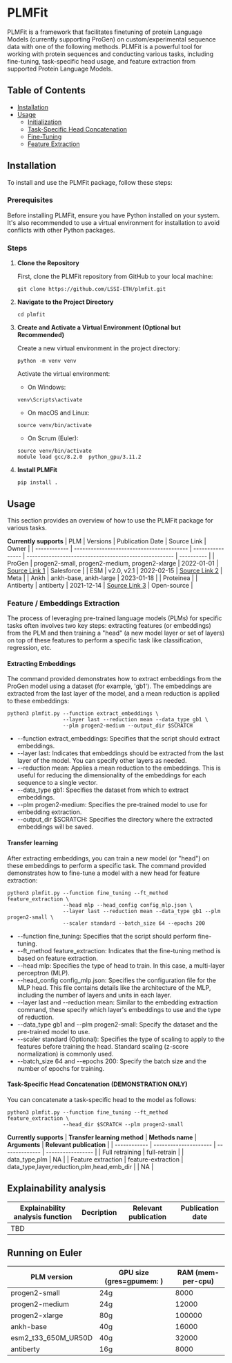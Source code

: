 # PLMFit

PLMFit is a framework that facilitates finetuning of  protein Language Models (currently supporting ProGen) on custom/experimental sequence data with one of the following methods. PLMFit is a powerful tool for working with protein sequences and conducting various tasks, including fine-tuning, task-specific head usage, and feature extraction from supported Protein Language Models.

## Table of Contents

- [Installation](#installation)
- [Usage](#usage)
  - [Initialization](#initialization)
  - [Task-Specific Head Concatenation](#task-specific-head-concatenation)
  - [Fine-Tuning](#fine-tuning)
  - [Feature Extraction](#feature-extraction)

## Installation

To install and use the PLMFit package, follow these steps:

### Prerequisites

Before installing PLMFit, ensure you have Python installed on your system. It's also recommended to use a virtual environment for installation to avoid conflicts with other Python packages.

### Steps

1. **Clone the Repository**

   First, clone the PLMFit repository from GitHub to your local machine:

   ```shell
   git clone https://github.com/LSSI-ETH/plmfit.git

2. **Navigate to the Project Directory**
   ```shell
   cd plmfit

3. **Create and Activate a Virtual Environment (Optional but Recommended)**

   Create a new virtual environment in the project directory:
   ```shell
   python -m venv venv
   ```
   Activate the virtual environment:
   - On Windows:
   ```shell
   venv\Scripts\activate
   ```

   - On macOS and Linux:
   ```shell
   source venv/bin/activate
   ```

   - On Scrum (Euler):
   ```shell
   source venv/bin/activate
   module load gcc/8.2.0  python_gpu/3.11.2
   ```

5. **Install PLMFit**
   ```shell
   pip install .

## Usage

This section provides an overview of how to use the PLMFit package for various tasks.

**Currently supports**
| PLM          | Versions                                  | Publication Date | Source Link                                           | Owner      |
| ------------ | ----------------------------------------- | ---------------- | ----------------------------------------------------- | ---------- |
| ProGen       | progen2-small, progen2-medium, progen2-xlarge | 2022-01-01       | [Source Link 1](https://github.com/salesforce/progen) | Salesforce |
| ESM          | v2.0, v2.1                                | 2022-02-15       | [Source Link 2](link2)                               | Meta       |
| Ankh         | ankh-base, ankh-large                     | 2023-01-18       |                                                       | Proteinea  |
| Antiberty    | antiberty         | 2021-12-14       | [Source Link 3](https://github.com/jeffreyruffolo/AntiBERTy)                               | Open-source |



### Feature / Embeddings Extraction

The process of leveraging pre-trained language models (PLMs) for specific tasks often involves two key steps: extracting features (or embeddings) from the PLM and then training a "head" (a new model layer or set of layers) on top of these features to perform a specific task like classification, regression, etc.

#### Extracting Embeddings
The command provided demonstrates how to extract embeddings from the ProGen model using a dataset (for example, 'gb1'). The embeddings are extracted from the last layer of the model, and a mean reduction is applied to these embeddings:

```
python3 plmfit.py --function extract_embeddings \
                  --layer last --reduction mean --data_type gb1 \
                  --plm progen2-medium --output_dir $SCRATCH

```

- --function extract_embeddings: Specifies that the script should extract embeddings.
- --layer last: Indicates that embeddings should be extracted from the last layer of the model. You can specify other layers as needed.
- --reduction mean: Applies a mean reduction to the embeddings. This is useful for reducing the dimensionality of the embeddings for each sequence to a single vector.
- --data_type gb1: Specifies the dataset from which to extract embeddings.
- --plm progen2-medium: Specifies the pre-trained model to use for embedding extraction.
- --output_dir $SCRATCH: Specifies the directory where the extracted embeddings will be saved.


#### Transfer learning
After extracting embeddings, you can train a new model (or "head") on these embeddings to perform a specific task. The command provided demonstrates how to fine-tune a model with a new head for feature extraction:

```
python3 plmfit.py --function fine_tuning --ft_method feature_extraction \
                  --head mlp --head_config config_mlp.json \
                  --layer last --reduction mean --data_type gb1 --plm progen2-small \
                  --scaler standard --batch_size 64 --epochs 200
```

- --function fine_tuning: Specifies that the script should perform fine-tuning.
- --ft_method feature_extraction: Indicates that the fine-tuning method is based on feature extraction.
- --head mlp: Specifies the type of head to train. In this case, a multi-layer perceptron (MLP).
- --head_config config_mlp.json: Specifies the configuration file for the MLP head. This file contains details like the architecture of the MLP, including the number of layers and units in each layer.
- --layer last and --reduction mean: Similar to the embedding extraction command, these specify which layer's embeddings to use and the type of reduction.
- --data_type gb1 and --plm progen2-small: Specify the dataset and the pre-trained model to use.
- --scaler standard (Optional): Specifies the type of scaling to apply to the features before training the head. Standard scaling (z-score normalization) is commonly used.
- --batch_size 64 and --epochs 200: Specify the batch size and the number of epochs for training.

#### Task-Specific Head Concatenation (DEMONSTRATION ONLY)

You can concatenate a task-specific head to the model as follows:

```
python3 plmfit.py --function fine_tuning --ft_method feature_extraction \
                  --head_dir $SCRATCH --plm progen2-small
```

**Currently supports**
| **Transfer learning method**          | **Methods name**   | **Arguments** | **Relevant publication** | 
| ------------ | --------------------- | -------------- | ----------------- | 
| Full retraining | full-retrain           |   | data_type,plm   | NA    | 
| Feature extraction | feature-extraction       |   data_type,layer,reduction,plm,head,emb_dir |       | NA   | 

## Explainability analysis

| **Explainability analysis function**     | **Decription** | **Relevant publication** | **Publication date** |
| ------------ | --------------------- | -------------- | ----------------- | 
| TBD |       |    |      |     |

## Running on Euler

| PLM  version     | GPU size  (gres=gpumem: )  | RAM (mem-per-cpu) | 
| ------------  | -------------- | ----------------- |
| progen2-small    |   24g | 8000     | 
| progen2-medium       | 24g    | 12000       | 
| progen2-xlarge       | 80g    | 100000      | 
| ankh-base       | 40g    | 16000     | 
| esm2_t33_650M_UR50D | 40g    | 32000     | 
| antiberty | 16g    | 8000     | 
